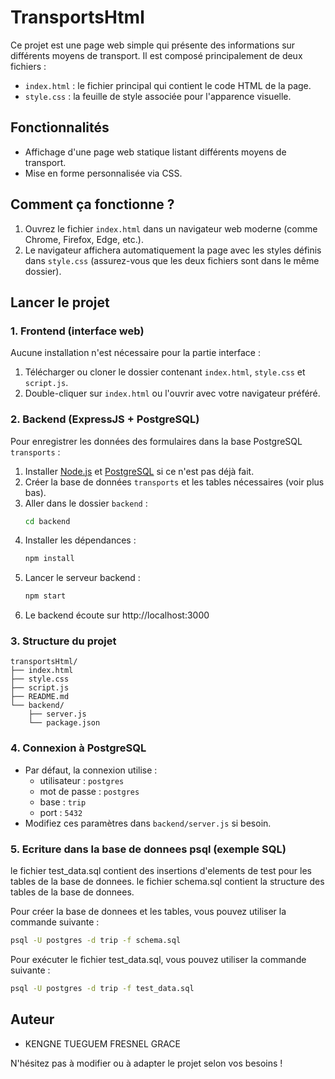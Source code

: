 # TransportsHtml

Ce projet est une page web simple qui présente des informations sur différents moyens de transport. Il est composé principalement de deux fichiers :

- `index.html` : le fichier principal qui contient le code HTML de la page.
- `style.css` : la feuille de style associée pour l'apparence visuelle.

## Fonctionnalités
- Affichage d'une page web statique listant différents moyens de transport.
- Mise en forme personnalisée via CSS.

## Comment ça fonctionne ?
1. Ouvrez le fichier `index.html` dans un navigateur web moderne (comme Chrome, Firefox, Edge, etc.).
2. Le navigateur affichera automatiquement la page avec les styles définis dans `style.css` (assurez-vous que les deux fichiers sont dans le même dossier).

## Lancer le projet

### 1. Frontend (interface web)
Aucune installation n'est nécessaire pour la partie interface :

1. Télécharger ou cloner le dossier contenant `index.html`, `style.css` et `script.js`.
2. Double-cliquer sur `index.html` ou l'ouvrir avec votre navigateur préféré.

### 2. Backend (ExpressJS + PostgreSQL)
Pour enregistrer les données des formulaires dans la base PostgreSQL `transports` :

1. Installer [Node.js](https://nodejs.org/) et [PostgreSQL](https://www.postgresql.org/) si ce n'est pas déjà fait.
2. Créer la base de données `transports` et les tables nécessaires (voir plus bas).
3. Aller dans le dossier `backend` :
   ```bash
   cd backend
   ```
4. Installer les dépendances :
   ```bash
   npm install
   ```
5. Lancer le serveur backend :
   ```bash
   npm start
   ```
6. Le backend écoute sur http://localhost:3000

### 3. Structure du projet
```
transportsHtml/
├── index.html
├── style.css
├── script.js
├── README.md
└── backend/
    ├── server.js
    └── package.json
```

### 4. Connexion à PostgreSQL
- Par défaut, la connexion utilise :
  - utilisateur : `postgres`
  - mot de passe : `postgres`
  - base : `trip`
  - port : `5432`
- Modifiez ces paramètres dans `backend/server.js` si besoin.

### 5. Ecriture dans la base de donnees psql (exemple SQL)
le fichier test_data.sql contient des insertions d'elements de test pour les tables de la base de donnees.
le fichier schema.sql contient la structure des tables de la base de donnees.

Pour créer la base de donnees et les tables, vous pouvez utiliser la commande suivante :

```bash
psql -U postgres -d trip -f schema.sql
```

Pour exécuter le fichier test_data.sql, vous pouvez utiliser la commande suivante :

```bash
psql -U postgres -d trip -f test_data.sql
```

## Auteur
- KENGNE TUEGUEM FRESNEL GRACE

N'hésitez pas à modifier ou à adapter le projet selon vos besoins !
